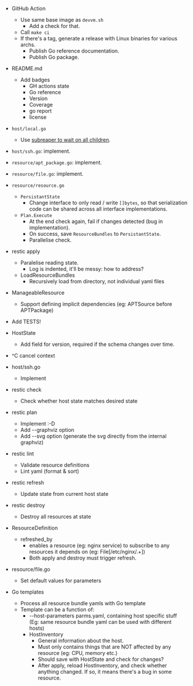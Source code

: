 - GitHub Action
    - Use same base image as `devvm.sh`
        - Add a check for that.
    - Call `make ci`
    - If there's a tag, generate a release with Linux binaries for various archs.
        - Publish Go reference documentation.
        - Publish Go package.
- README.md
    - Add badges
      - GH actions state
      - Go reference
      - Version
      - Coverage
      - go report
      - license
- `host/local.go`
    - Use [subreaper to wait on all children](https://github.com/fornellas/rrb/blob/main/runner/runner.go).
- `host/ssh.go`: implement.
- `resource/apt_package.go`: implement.
- `resource/file.go`: implement.
- `resource/resource.go`
    - `PersistantState`
        - Change interface to only read / write `[]bytes`, so that serialization code can be shared across all interface implementations.
    - `Plan.Execute`
        - At the end check again, fail if changes detected (bug in implementation).
        - On success, save `ResourceBundles` to `PersistantState`.
        - Parallelise check.

- restic apply

    - Paralelise reading state.
        - Log is indented, it'll be messy: how to address?
    - LoadResourceBundles
        - Recursively load from directory, not individual yaml files
- ManageableResource
    - Support defining implicit dependencies (eg: APTSource before APTPackage)
- Add TESTS!
- HostState
	- Add field for version, required if the schema changes over time.
- ^C cancel context
- host/ssh.go
    - Implement
- restic check
    - Check whether host state matches desired state
- restic plan
	- Implement :-D
	- Add --graphviz option
	- Add --svg option (generate the svg directly from the internal graphviz)
- restic lint
    - Validate resource definitions
    - Lint yaml (format & sort)
- restic refresh
	- Update state from current host state
- restic destroy
    - Destroy all resources at state
- ResourceDefinition
	- refreshed_by
        - enables a resource (eg: nginx service) to subscribe to any resources it depends on (eg: File[/etc/nginx/.+])
        - Both apply and destroy must trigger refresh.
- resource/file.go
  - Set default values for parameters
- Go templates
    - Process all resource bundle yamls with Go template
    - Template can be a function of:
        - --host-parameters parms.yaml, containing host specific stuff (Eg: same resource bundle yaml can be used with different hosts)
        - HostInventory
            - General information about the host.
            - Must only contains things that are NOT affected by any resource (eg: CPU, memory etc.)
            - Should save with HostState and check for changes?
            - After apply, reload HostInventory, and check whether anything changed. If so, it means there's a bug in some resource.